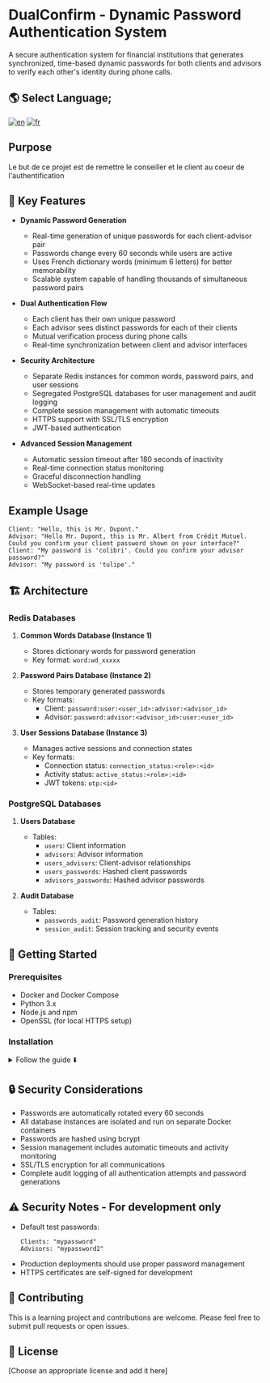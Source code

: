 

# DualConfirm - Dynamic Password Authentication System

A secure authentication system for financial institutions that generates synchronized, time-based dynamic passwords for both clients and advisors to verify each other's identity during phone calls.

## 🌎 Select Language;
[![en](https://img.shields.io/badge/English-red.svg)](README.md)
[![fr](https://img.shields.io/badge/French-fr-green.svg)](README.fr.md)

## Purpose 
Le but de ce projet est de remettre le conseiller et le client au coeur de l'authentification 


## 🔑 Key Features

- **Dynamic Password Generation**
  - Real-time generation of unique passwords for each client-advisor pair
  - Passwords change every 60 seconds while users are active
  - Uses French dictionary words (minimum 6 letters) for better memorability
  - Scalable system capable of handling thousands of simultaneous password pairs

- **Dual Authentication Flow**
  - Each client has their own unique password
  - Each advisor sees distinct passwords for each of their clients
  - Mutual verification process during phone calls
  - Real-time synchronization between client and advisor interfaces

- **Security Architecture**
  - Separate Redis instances for common words, password pairs, and user sessions
  - Segregated PostgreSQL databases for user management and audit logging
  - Complete session management with automatic timeouts
  - HTTPS support with SSL/TLS encryption
  - JWT-based authentication

- **Advanced Session Management**
  - Automatic session timeout after 180 seconds of inactivity
  - Real-time connection status monitoring
  - Graceful disconnection handling
  - WebSocket-based real-time updates

## Example Usage
```
Client: "Hello, this is Mr. Dupont."
Advisor: "Hello Mr. Dupont, this is Mr. Albert from Crédit Mutuel. Could you confirm your client password shown on your interface?"
Client: "My password is 'colibri'. Could you confirm your advisor password?"
Advisor: "My password is 'tulipe'."
```


## 🏗️ Architecture

### Redis Databases
1. **Common Words Database (Instance 1)**
   - Stores dictionary words for password generation
   - Key format: `word:wd_xxxxx`

2. **Password Pairs Database (Instance 2)**
   - Stores temporary generated passwords
   - Key formats:
     - Client: `password:user:<user_id>:advisor:<advisor_id>`
     - Advisor: `password:advisor:<advisor_id>:user:<user_id>`

3. **User Sessions Database (Instance 3)**
   - Manages active sessions and connection states
   - Key formats:
     - Connection status: `connection_status:<role>:<id>`
     - Activity status: `active_status:<role>:<id>`
     - JWT tokens: `otp:<id>`

### PostgreSQL Databases

1. **Users Database**
   - Tables:
     - `users`: Client information
     - `advisors`: Advisor information
     - `users_advisors`: Client-advisor relationships
     - `users_passwords`: Hashed client passwords
     - `advisors_passwords`: Hashed advisor passwords

2. **Audit Database**
   - Tables:
     - `passwords_audit`: Password generation history
     - `session_audit`: Session tracking and security events

## 🚀 Getting Started

### Prerequisites
- Docker and Docker Compose
- Python 3.x
- Node.js and npm
- OpenSSL (for local HTTPS setup)

### Installation
<details>
<summary>Follow the guide ⬇️</summary>
<br>

1. Clone the repository
```bash
git clone <repository-url>
```

2. Create and activate virtual environment:
```bash
python -m venv venv
source venv/bin/activate  # On Windows: venv\Scripts\activate
```

3. Install dependencies:
```bash
pip install -r requirements.txt
npm init
```

4. Update `package.json`:
```json
{
  "type": "module"
}
```

5. Create `.env` file with the following variables 

<details>
<summary>List of environnements variables used ⬇️</summary>
<br>

  ```
    GLOBAL_HOST_NETWORK=host.docker.internal

    PGADMIN_DEFAULT_EMAIL=pgadmin@pgadmin.com
    PGADMIN_DEFAULT_PASSWORD=pgadmin

    POSTGRES_DB_NAME_USERS=DC_PG_USERS_ADVISORS
    POSTGRES_DB_USERS_PORT=5433
    POSTGRES_DB_USERS_USER=<your_identifier_for_users_base>
    POSTGRES_DB_USERS_PASSWORD=<your_password_for_users_base>
    POSTGRES_DB_USERS_TABLENAME_USERS=users
    POSTGRES_DB_USERS_TABLENAME_ADVISORS=advisors
    POSTGRES_DB_USERS_TABLENAME_USERS_ADVISORS=users_advisors

    POSTGRES_DB_NAME_USERS_PASSWORDS=DC_PG_USERS_PASSWORDS
    POSTGRES_DB_USERS_PASSWORD_TABLENAME_USERS_PASSWORD=users_passwords
    POSTGRES_DB_NAME_ADVISORS_PASSWORDS=DC_PG_ADVISORS_PASSWORDS
    POSTGRES_DB_ADVISORS_PASSWORD_TABLENAME_ADVISORS_PASSWORD=advisors_passwords

    POSTGRES_DB_NAME_AUDIT=DC_PG_AUDIT
    POSTGRES_DB_AUDIT_PORT=5431
    POSTGRES_DB_AUDIT_USER=<your_identifier_for_audit_base>
    POSTGRES_DB_AUDIT_PASSWORD=<your_password_for_audit_base>
    POSTGRES_DB_AUDIT_TABLENAME_PASSWORDS_GENERATION_AUDIT=passwords_generation_audit
    POSTGRES_DB_AUDIT_TABLENAME_SESSIONS_AUDIT=session_audit

    REDIS_DB_WORDS_PORT=6379
    REDIS_DB_WORDS_USER=<your_password_for_common_words_base>
    REDIS_DB_WORDS_PASSWORD=<your_password_for_common_words_base>

    REDIS_DB_PASSWORDS_PORT=6389
    REDIS_DB_PASSWORDS_USER=<your_identifier_for_generated_passwords_base>
    REDIS_DB_PASSWORDS_PASSWORD=<your_password_for_generated_passwords_base>

    REDIS_DB_USERS_SESSIONS_PORT=6399
    REDIS_DB_USERS_SESSIONS_USER=<your_identifier_for_session_user_base>
    REDIS_DB_USERS_SESSIONS_PASSWORD=<your_password_for_session_user_base>

    FLASK_SECRET=<your_Flask_secret_key>
    JWT_SECRET=<your_JWT_secret_key>

    SAMPLES_LANGUAGE=<en_or_fr>
  ```

</details>

<br>


6. Generate Redis ACL files
```bash
python utils/generate_users_acl.py
```

7. Start the Docker containers
```bash
docker compose up -d
```

8. Set up databases
<details>
  <summary>PostgreSQL Setup ⬇️</summary>
  <br>

  8.1. Access pgAdmin at http://localhost:5050/

  8.2. Configure Users Database Server:
  - Host: 172.25.0.5
  - Port: 5432
  - Database: DC_PG_USERS
  - Username: `<your_identifier_for_users_base>`
  - Password: `<your_password_for_users_base>`

  8.3. Configure Audit Database Server:
  - Host: 172.25.0.6
  - Port: 5432
  - Database: DC_PG_AUDIT
  - Username: `<your_identifier_for_audit_base>`
  - Password: `<your_password_for_audit_base>`
</details>

<details>
  <summary>Redis Setup ⬇️</summary>
  <br>

8.4. Access RedisInsight at http://localhost:5540/

  8.5. Configure Common Words DB instance:
  - Host: 172.25.0.2
  - Port: 6379
  - Database: DC_RD_Words
  - Username: `<your_identifier_for_common_words_base>`
  - Password: `<your_password_for_common_words_base>`

  8.6. Configure Passwords DB instance:
  - Host: 172.25.0.3
  - Port: 6389
  - Database: DC_RD_PASSWORDS
  - Username: `<your_identifier_for_generated_passwords_base>`
  - Password: `<your_password_for_generated_passwords_base>`

  8.7. Configure Sessions DB instance:
  - Host: 172.25.0.4
  - Port: 6399
  - Database: DC_RD_SESSIONS_USERS
  - Username: `<your_identifier_for_session_user_base>`
  - Password: `<your_password_for_session_user_base>`


</details>

   - Run database setup script:
```bash
python setup_db_creation_population.py
```

9. Generate SSL certificates for HTTPS
```bash
python utils/setup_ssl.py
```

10. Start the application
```bash
# Terminal 1: Start password generation service
python passwords_generation.py

# Terminal 2: Start main application
python app.py
```
</details>

## 🔒 Security Considerations

- Passwords are automatically rotated every 60 seconds
- All database instances are isolated and run on separate Docker containers
- Passwords are hashed using bcrypt
- Session management includes automatic timeouts and activity monitoring
- SSL/TLS encryption for all communications
- Complete audit logging of all authentication attempts and password generations

## ⚠️ Security Notes - For development only

- Default test passwords:
    ```
    Clients: "mypassword"
    Advisors: "mypassword2"
    ```
- Production deployments should use proper password management
- HTTPS certificates are self-signed for development

## 🤝 Contributing

This is a learning project and contributions are welcome. Please feel free to submit pull requests or open issues.

## 📝 License

[Choose an appropriate license and add it here]